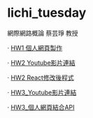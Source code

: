 # lichi_tuesday

網際網路概論 蔡芸琤 教授

· [HW1 個人網頁製作](https://41371122h-lichi.github.io/lichi_tuesday/index.html)

· [HW2 Youtube影片連結](https://youtu.be/OOdZhNq-Kck)

· [HW2 React修改後程式](https://github.com/41371122h-lichi/lichi_tuesday/blob/main/AItest.tsx)

· [HW3_Youtube影片連結](https://youtu.be/rNpZxAc1pjs)

· [HW3_個人網頁結合API](https://github.com/41371122h-lichi/tuesday_web2)
